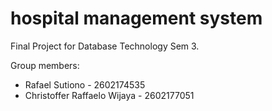 # hospital management system
 Final Project for Database Technology Sem 3.

Group members:
- Rafael Sutiono - 2602174535
- Christoffer Raffaelo Wijaya - 2602177051

